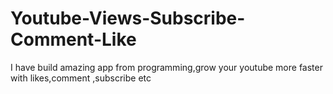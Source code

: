 # Youtube-Views-Subscribe-Comment-Like
I have build amazing app from programming,grow your youtube more faster with likes,comment ,subscribe etc
